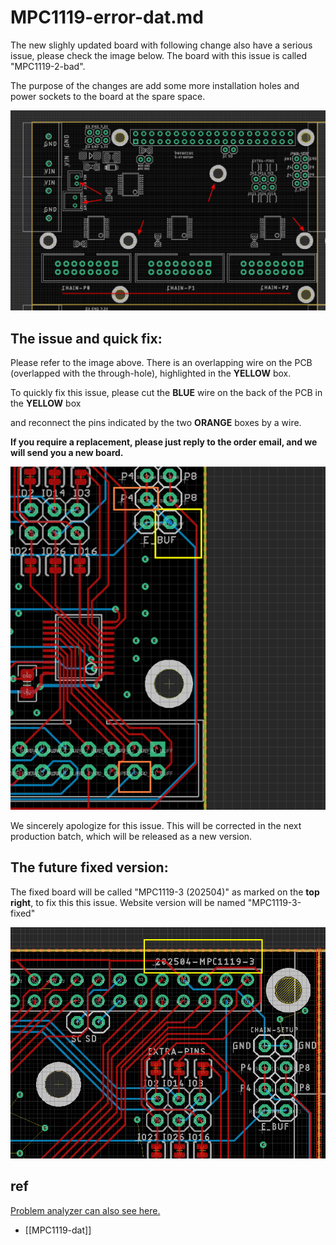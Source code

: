 
# MPC1119-error-dat.md


The new slighly updated board with following change also have a serious issue, please check the image below. The board with this issue is called "MPC1119-2-bad".

The purpose of the changes are add some more installation holes and power sockets to the board at the spare space.

![](2025-04-28-12-29-05.png)

## The issue and quick fix: 

Please refer to the image above. There is an overlapping wire on the PCB (overlapped with the through-hole), highlighted in the **YELLOW** box.

To quickly fix this issue, please cut the **BLUE** wire on the back of the PCB in the **YELLOW** box 

and reconnect the pins indicated by the two **ORANGE** boxes by a wire.

**If you require a replacement, please just reply to the order email, and we will send you a new board.**


![](2025-04-28-12-13-11.png)

We sincerely apologize for this issue. This will be corrected in the next production batch, which will be released as a new version.

## The future fixed version:

The fixed board will be called "MPC1119-3 (202504)" as marked on the **top right**, to fix this this issue. Website version will be named "MPC1119-3-fixed"

![](2025-04-28-12-38-49.png)


## ref 

[Problem analyzer can also see here.](https://rpi-rgb-led-matrix.discourse.group/t/new-electrodragon-board-version-with-e-line-problem/1062)

- [[MPC1119-dat]]